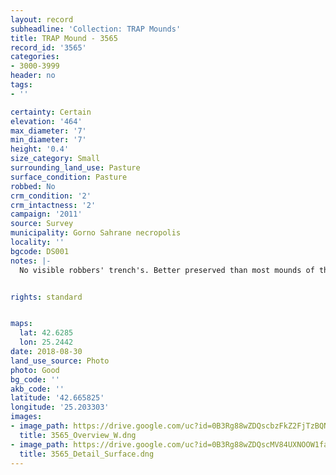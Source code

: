 ```yaml
---
layout: record
subheadline: 'Collection: TRAP Mounds'
title: TRAP Mound - 3565
record_id: '3565'
categories:
- 3000-3999
header: no
tags:
- ''

certainty: Certain
elevation: '464'
max_diameter: '7'
min_diameter: '7'
height: '0.4'
size_category: Small
surrounding_land_use: Pasture
surface_condition: Pasture
robbed: No
crm_condition: '2'
crm_intactness: '2'
campaign: '2011'
source: Survey
municipality: Gorno Sahrane necropolis
locality: ''
bgcode: DS001
notes: |-
  No visible robbers' trench's. Better preserved than most mounds of this side.


rights: standard


maps:
  lat: 42.6285
  lon: 25.2442
date: 2018-08-30
land_use_source: Photo
photo: Good
bg_code: ''
akb_code: ''
latitude: '42.665825'
longitude: '25.203303'
images:
- image_path: https://drive.google.com/uc?id=0B3Rg88wZDQscbzFkZ2FjTzBQNzQ
  title: 3565_Overview_W.dng
- image_path: https://drive.google.com/uc?id=0B3Rg88wZDQscMV84UXNOOW1falE
  title: 3565_Detail_Surface.dng
---
```

